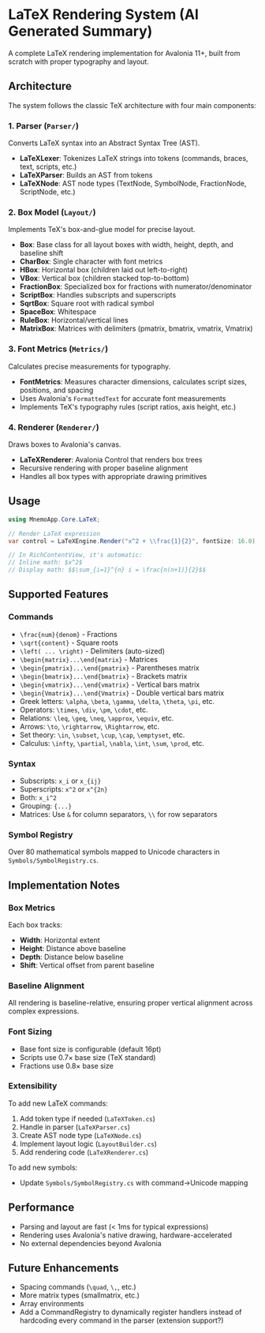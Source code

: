 # LaTeX Rendering System (AI Generated Summary)

A complete LaTeX rendering implementation for Avalonia 11+, built from scratch with proper typography and layout.

## Architecture

The system follows the classic TeX architecture with four main components:

### 1. Parser (`Parser/`)
Converts LaTeX syntax into an Abstract Syntax Tree (AST).

- **LaTeXLexer**: Tokenizes LaTeX strings into tokens (commands, braces, text, scripts, etc.)
- **LaTeXParser**: Builds an AST from tokens
- **LaTeXNode**: AST node types (TextNode, SymbolNode, FractionNode, ScriptNode, etc.)

### 2. Box Model (`Layout/`)
Implements TeX's box-and-glue model for precise layout.

- **Box**: Base class for all layout boxes with width, height, depth, and baseline shift
- **CharBox**: Single character with font metrics
- **HBox**: Horizontal box (children laid out left-to-right)
- **VBox**: Vertical box (children stacked top-to-bottom)
- **FractionBox**: Specialized box for fractions with numerator/denominator
- **ScriptBox**: Handles subscripts and superscripts
- **SqrtBox**: Square root with radical symbol
- **SpaceBox**: Whitespace
- **RuleBox**: Horizontal/vertical lines
- **MatrixBox**: Matrices with delimiters (pmatrix, bmatrix, vmatrix, Vmatrix)

### 3. Font Metrics (`Metrics/`)
Calculates precise measurements for typography.

- **FontMetrics**: Measures character dimensions, calculates script sizes, positions, and spacing
- Uses Avalonia's `FormattedText` for accurate font measurements
- Implements TeX's typography rules (script ratios, axis height, etc.)

### 4. Renderer (`Renderer/`)
Draws boxes to Avalonia's canvas.

- **LaTeXRenderer**: Avalonia Control that renders box trees
- Recursive rendering with proper baseline alignment
- Handles all box types with appropriate drawing primitives

## Usage

```csharp
using MnemoApp.Core.LaTeX;

// Render LaTeX expression
var control = LaTeXEngine.Render("x^2 + \\frac{1}{2}", fontSize: 16.0);

// In RichContentView, it's automatic:
// Inline math: $x^2$
// Display math: $$\sum_{i=1}^{n} i = \frac{n(n+1)}{2}$$
```

## Supported Features

### Commands
- `\frac{num}{denom}` - Fractions
- `\sqrt{content}` - Square roots
- `\left( ... \right)` - Delimiters (auto-sized)
- `\begin{matrix}...\end{matrix}` - Matrices
- `\begin{pmatrix}...\end{pmatrix}` - Parentheses matrix
- `\begin{bmatrix}...\end{bmatrix}` - Brackets matrix
- `\begin{vmatrix}...\end{vmatrix}` - Vertical bars matrix
- `\begin{Vmatrix}...\end{Vmatrix}` - Double vertical bars matrix
- Greek letters: `\alpha`, `\beta`, `\gamma`, `\delta`, `\theta`, `\pi`, etc.
- Operators: `\times`, `\div`, `\pm`, `\cdot`, etc.
- Relations: `\leq`, `\geq`, `\neq`, `\approx`, `\equiv`, etc.
- Arrows: `\to`, `\rightarrow`, `\Rightarrow`, etc.
- Set theory: `\in`, `\subset`, `\cup`, `\cap`, `\emptyset`, etc.
- Calculus: `\infty`, `\partial`, `\nabla`, `\int`, `\sum`, `\prod`, etc.

### Syntax
- Subscripts: `x_i` or `x_{ij}`
- Superscripts: `x^2` or `x^{2n}`
- Both: `x_i^2`
- Grouping: `{...}`
- Matrices: Use `&` for column separators, `\\` for row separators

### Symbol Registry
Over 80 mathematical symbols mapped to Unicode characters in `Symbols/SymbolRegistry.cs`.

## Implementation Notes

### Box Metrics
Each box tracks:
- **Width**: Horizontal extent
- **Height**: Distance above baseline
- **Depth**: Distance below baseline
- **Shift**: Vertical offset from parent baseline

### Baseline Alignment
All rendering is baseline-relative, ensuring proper vertical alignment across complex expressions.

### Font Sizing
- Base font size is configurable (default 16pt)
- Scripts use 0.7× base size (TeX standard)
- Fractions use 0.8× base size

### Extensibility
To add new LaTeX commands:
1. Add token type if needed (`LaTeXToken.cs`)
2. Handle in parser (`LaTeXParser.cs`)
3. Create AST node type (`LaTeXNode.cs`)
4. Implement layout logic (`LayoutBuilder.cs`)
5. Add rendering code (`LaTeXRenderer.cs`)

To add new symbols:
- Update `Symbols/SymbolRegistry.cs` with command→Unicode mapping

## Performance
- Parsing and layout are fast (< 1ms for typical expressions)
- Rendering uses Avalonia's native drawing, hardware-accelerated
- No external dependencies beyond Avalonia

## Future Enhancements
- Spacing commands (`\quad`, `\,`, etc.)
- More matrix types (smallmatrix, etc.)
- Array environments
- Add a CommandRegistry to dynamically register handlers instead of hardcoding every command in the parser (extension support?)